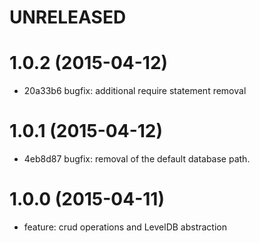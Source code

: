 # UNRELEASED

# 1.0.2 (2015-04-12)

  * 20a33b6 bugfix: additional require statement removal

# 1.0.1 (2015-04-12)

  * 4eb8d87 bugfix: removal of the default database path.

# 1.0.0 (2015-04-11)

  * feature: crud operations and LevelDB abstraction


